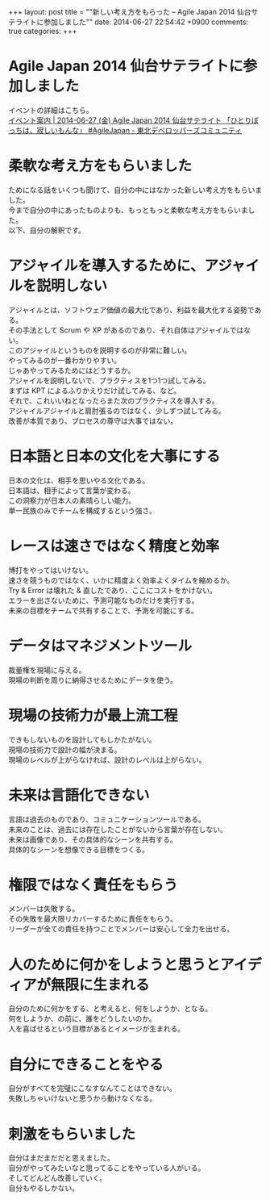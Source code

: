 +++
layout: post
title = ""新しい考え方をもらった – Agile Japan 2014 仙台サテライトに参加しました""
date: 2014-06-27 22:54:42 +0900
comments: true
categories:
+++

# Agile Japan 2014 仙台サテライトに参加しました
イベントの詳細はこちら。  
[イベント案内 | 2014-06-27 (金) Agile Japan 2014 仙台サテライト 「ひとりぼっちは、寂しいもんな」 #AgileJapan - 東北デベロッパーズコミュニティ](http://tohoku-dev.jp/modules/eguide/event.php?eid=262)

# 柔軟な考え方をもらいました
ためになる話をいくつも聞けて、自分の中にはなかった新しい考え方をもらいました。  
今まで自分の中にあったものよりも、もっともっと柔軟な考え方をもらいました。  
以下、自分の解釈です。

# アジャイルを導入するために、アジャイルを説明しない
アジャイルとは、ソフトウェア価値の最大化であり、利益を最大化する姿勢である。  
その手法として Scrum や XP があるのであり、それ自体はアジャイルではない。  
このアジャイルというものを説明するのが非常に難しい。  
やってみるのが一番わかりやすい。  
じゃあやってみるためにはどうするか。  
アジャイルを説明しないで、プラクティスを1つ1つ試してみる。  
まずは KPT によるふりかえりだけ試してみる、など。  
それで、これいいねとなったらまた次のプラクティスを導入する。  
アジャイルアジャイルと肩肘張るのではなく、少しずつ試してみる。  
改善が本質であり、プロセスの尊守は大事ではない。

# 日本語と日本の文化を大事にする
日本の文化は、相手を思いやる文化である。  
日本語は、相手によって言葉が変わる。  
この洞察力が日本人の素晴らしい能力。  
単一民族のみでチームを構成するという強さ。

# レースは速さではなく精度と効率
博打をやってはいけない。  
速さを競うものではなく、いかに精度よく効率よくタイムを縮めるか。  
Try & Error は壊れた & 直したであり、ここにコストをかけない。  
エラーを出さないために、予測可能なものだけを実行する。  
未来の目標をチームで共有することで、予測を可能にする。

# データはマネジメントツール
裁量権を現場に与える。  
現場の判断を周りに納得させるためにデータを使う。

# 現場の技術力が最上流工程
できもしないものを設計してもしかたがない。  
現場の技術力で設計の幅が決まる。  
現場のレベルが上がらなければ、設計のレベルは上がらない。

# 未来は言語化できない
言語は過去のものであり、コミュニケーションツールである。  
未来のことは、過去には存在したことがないから言葉が存在しない。  
未来は画像であり、その具体的なシーンを共有する。  
具体的なシーンを想像できる目標をつくる。

# 権限ではなく責任をもらう
メンバーは失敗する。  
その失敗を最大限リカバーするために責任をもらう。  
リーダーが全ての責任を持つことでメンバーは安心して全力を出せる。

# 人のために何かをしようと思うとアイディアが無限に生まれる
自分のために何かをする、と考えると、何をしようか、となる。  
何をしようか、の前に、誰をどうしたいのか。  
人を喜ばせるという目標があるとイメージが生まれる。

# 自分にできることをやる
自分がすべてを完璧にこなすなんてことはできない。  
失敗しちゃいけないと思うから動けなくなる。

# 刺激をもらいました
自分はまだまだだと思えました。  
自分がやってみたいなと思ってることをやっている人がいる。  
そしてどんどん改善していく。  
自分もやるしかない。
